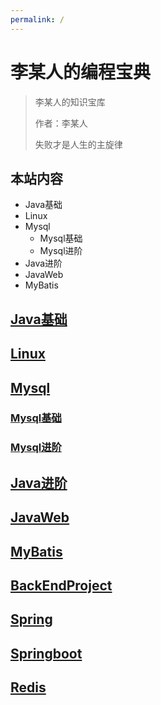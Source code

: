 ```yaml
---
permalink: /
---
```


# 李某人的编程宝典

> 李某人的知识宝库
>
> 作者：李某人
>
> 失败才是人生的主旋律

## 本站内容

- Java基础
- Linux
- Mysql
  - Mysql基础
  - Mysql进阶
- Java进阶
- JavaWeb
- MyBatis

## [Java基础](/Java基础/)

## [Linux](/Linux/)

## [Mysql](/Mysql/)

### [Mysql基础](/Mysql/Mysql基础/)

### [Mysql进阶](/Mysql/Mysql进阶/)

## [Java进阶](/Java进阶/)

## [JavaWeb](/JavaWeb/)

## [MyBatis](/MyBatis/)

## [BackEndProject](/后端项目/)

## [Spring](/Spring/)

## [Springboot](/Springboot/)

## [Redis](/Redis/)
